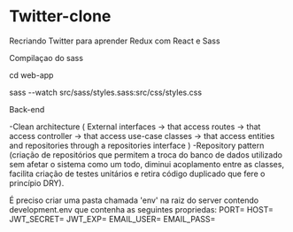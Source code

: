 # Twitter-clone
Recriando Twitter para aprender Redux com React e Sass



Compilaçao do sass

cd web-app

sass --watch src/sass/styles.sass:src/css/styles.css






Back-end

-Clean architecture ( External interfaces -> that access routes -> that access controller -> that access use-case classes -> that access entities and repositories through a repositories interface )
-Repository pattern (criação de repositórios que permitem a troca do banco de dados utilizado sem afetar o sistema como um todo, diminui acoplamento entre as classes, facilita criação de testes unitários e retira código duplicado que fere o princípio DRY).


É preciso criar uma pasta chamada 'env' na raiz do server contendo development.env que contenha as seguintes propriedas:
PORT=
HOST=
JWT_SECRET=
JWT_EXP=
EMAIL_USER=
EMAIL_PASS=

